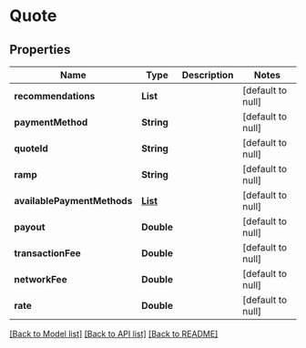 # Quote
## Properties

| Name | Type | Description | Notes |
|------------ | ------------- | ------------- | -------------|
| **recommendations** | **List** |  | [default to null] |
| **paymentMethod** | **String** |  | [default to null] |
| **quoteId** | **String** |  | [default to null] |
| **ramp** | **String** |  | [default to null] |
| **availablePaymentMethods** | [**List**](AvailablePaymentMethod.md) |  | [default to null] |
| **payout** | **Double** |  | [default to null] |
| **transactionFee** | **Double** |  | [default to null] |
| **networkFee** | **Double** |  | [default to null] |
| **rate** | **Double** |  | [default to null] |

[[Back to Model list]](../README.md#documentation-for-models) [[Back to API list]](../README.md#documentation-for-api-endpoints) [[Back to README]](../README.md)


